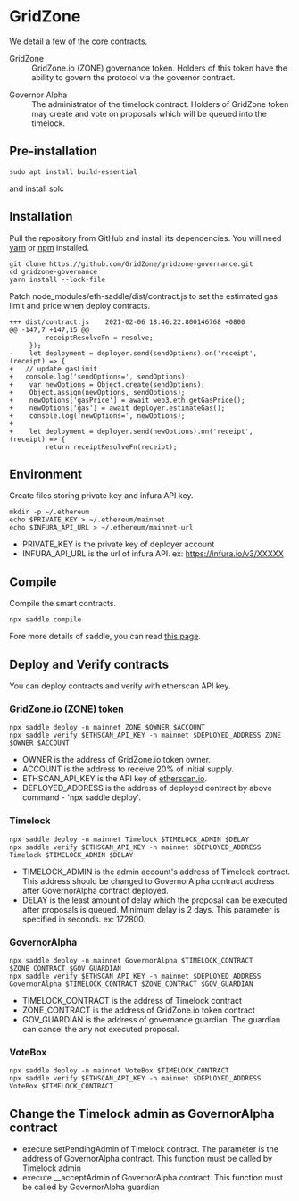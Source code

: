 # GridZone

We detail a few of the core contracts.

<dl>
  <dt>GridZone</dt>
  <dd>GridZone.io (ZONE) governance token. Holders of this token have the ability to govern the protocol via the governor contract.</dd>
</dl>

<dl>
  <dt>Governor Alpha</dt>
  <dd>The administrator of the timelock contract. Holders of GridZone token may create and vote on proposals which will be queued into the timelock.</dd>
</dl>

## Pre-installation

    sudo apt install build-essential

and install solc

## Installation
Pull the repository from GitHub and install its dependencies. You will need [yarn](https://yarnpkg.com/lang/en/docs/install/) or [npm](https://docs.npmjs.com/cli/install) installed.

    git clone https://github.com/GridZone/gridzone-governance.git
    cd gridzone-governance
    yarn install --lock-file

Patch node_modules/eth-saddle/dist/contract.js to set the estimated gas limit and price when deploy contracts.

	+++ dist/contract.js	2021-02-06 18:46:22.800146768 +0800
	@@ -147,7 +147,15 @@
    	     receiptResolveFn = resolve;
	     });
	-    let deployment = deployer.send(sendOptions).on('receipt', (receipt) => {
	+	// update gasLimit
	+	console.log('sendOptions=', sendOptions);
	+    var newOptions = Object.create(sendOptions);
	+    Object.assign(newOptions, sendOptions);
	+    newOptions['gasPrice'] = await web3.eth.getGasPrice();
	+    newOptions['gas'] = await deployer.estimateGas();
	+    console.log('newOptions=', newOptions);
	+
	+    let deployment = deployer.send(newOptions).on('receipt', (receipt) => {
    	     return receiptResolveFn(receipt);

## Environment

Create files storing private key and infura API key.

    mkdir -p ~/.ethereum
    echo $PRIVATE_KEY > ~/.ethereum/mainnet
    echo $INFURA_API_URL > ~/.ethereum/mainnet-url

* PRIVATE_KEY is the private key of deployer account 
* INFURA_API_URL is the url of infura API. ex: https://infura.io/v3/XXXXX

## Compile

Compile the smart contracts.

    npx saddle compile

Fore more details of saddle, you can read [this page](https://github.com/compound-finance/saddle#cli).

## Deploy and Verify contracts

You can deploy contracts and verify with etherscan API key.

### GridZone.io (ZONE) token

    npx saddle deploy -n mainnet ZONE $OWNER $ACCOUNT
    npx saddle verify $ETHSCAN_API_KEY -n mainnet $DEPLOYED_ADDRESS ZONE $OWNER $ACCOUNT

* OWNER is the address of GridZone.io token owner.
* ACCOUNT is the address to receive 20% of initial supply.
* ETHSCAN_API_KEY is the API key of [etherscan.io](https://etherscan.io/).
* DEPLOYED_ADDRESS is the address of deployed contract by above command - 'npx saddle deploy'.

### Timelock

    npx saddle deploy -n mainnet Timelock $TIMELOCK_ADMIN $DELAY
    npx saddle verify $ETHSCAN_API_KEY -n mainnet $DEPLOYED_ADDRESS Timelock $TIMELOCK_ADMIN $DELAY

* TIMELOCK_ADMIN is the admin account's address of Timelock contract. This address should be changed to GovernorAlpha contract address after GovernorAlpha contract deployed.
* DELAY is the least amount of delay which the proposal can be executed after proposals is queued. Minimum delay is 2 days. This parameter is specified in seconds. ex: 172800.

### GovernorAlpha

    npx saddle deploy -n mainnet GovernorAlpha $TIMELOCK_CONTRACT $ZONE_CONTRACT $GOV_GUARDIAN
    npx saddle verify $ETHSCAN_API_KEY -n mainnet $DEPLOYED_ADDRESS GovernorAlpha $TIMELOCK_CONTRACT $ZONE_CONTRACT $GOV_GUARDIAN

* TIMELOCK_CONTRACT is the address of Timelock contract
* ZONE_CONTRACT is the address of GridZone.io token contract
* GOV_GUARDIAN is the address of governance guardian. The guardian can cancel the any not executed proposal.

### VoteBox

    npx saddle deploy -n mainnet VoteBox $TIMELOCK_CONTRACT
    npx saddle verify $ETHSCAN_API_KEY -n mainnet $DEPLOYED_ADDRESS VoteBox $TIMELOCK_CONTRACT

## Change the Timelock admin as GovernorAlpha contract

* execute setPendingAdmin of Timelock contract. The parameter is the address of GovernorAlpha contract. This function must be called by Timelock admin
* execute __acceptAdmin of GovernorAlpha contract. This function must be called by GovernorAlpha guardian
